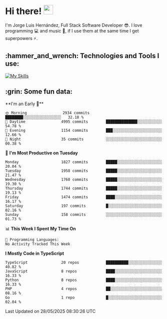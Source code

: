 <h1 align="left">
 <abc>
  <br>Hi there! <img src="https://user-images.githubusercontent.com/42378118/110234147-e3259600-7f4e-11eb-95be-0c4047144dea.gif" width="30"><br>
 </abc>
</h1>

I'm Jorge Luis Hernández, Full Stack Software Developer :sunglasses:. I love programming :computer: and music :musical_score:, if I use them at the same time I get superpowers :zap:. 


<h2 align="left">:hammer_and_wrench: Technologies and Tools I use:</h2>

[![My Skills](https://skillicons.dev/icons?i=js,ts,html,css,py,vue,react,next,nest,postgres,mysql)](https://skillicons.dev)

<h2 align="left">:grin: Some fun data:</h2>
<!--START_SECTION:waka-->
**I'm an Early 🐤** 

```text
🌞 Morning                2934 commits        ████████░░░░░░░░░░░░░░░░░   32.18 % 
🌆 Daytime                4995 commits        ██████████████░░░░░░░░░░░   54.78 % 
🌃 Evening                1154 commits        ███░░░░░░░░░░░░░░░░░░░░░░   12.66 % 
🌙 Night                  35 commits          ░░░░░░░░░░░░░░░░░░░░░░░░░   00.38 % 
```
📅 **I'm Most Productive on Tuesday** 

```text
Monday                   1827 commits        █████░░░░░░░░░░░░░░░░░░░░   20.04 % 
Tuesday                  1958 commits        █████░░░░░░░░░░░░░░░░░░░░   21.47 % 
Wednesday                1760 commits        █████░░░░░░░░░░░░░░░░░░░░   19.30 % 
Thursday                 1744 commits        █████░░░░░░░░░░░░░░░░░░░░   19.13 % 
Friday                   1474 commits        ████░░░░░░░░░░░░░░░░░░░░░   16.17 % 
Saturday                 197 commits         █░░░░░░░░░░░░░░░░░░░░░░░░   02.16 % 
Sunday                   158 commits         ░░░░░░░░░░░░░░░░░░░░░░░░░   01.73 % 
```


📊 **This Week I Spent My Time On** 

```text
💬 Programming Languages: 
No Activity Tracked This Week
```

**I Mostly Code in TypeScript** 

```text
TypeScript               20 repos            ██████████░░░░░░░░░░░░░░░   40.82 % 
JavaScript               8 repos             ████░░░░░░░░░░░░░░░░░░░░░   16.33 % 
Python                   8 repos             ████░░░░░░░░░░░░░░░░░░░░░   16.33 % 
PHP                      4 repos             ██░░░░░░░░░░░░░░░░░░░░░░░   08.16 % 
Go                       1 repo              █░░░░░░░░░░░░░░░░░░░░░░░░   02.04 % 
```




 Last Updated on 28/05/2025 08:30:26 UTC
<!--END_SECTION:waka-->
